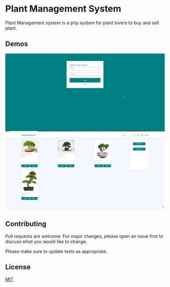 # Plant Management System

Plant Management system is a php system for plant lovers to buy and sell plant. 

## Demos

![Login Page](https://github.com/Udoy2/Plant-Management-System/blob/master/assets/screenshot/loginPage.png)
![Dashboard Page](https://github.com/Udoy2/Plant-Management-System/blob/master/assets/screenshot/Dashboard.png)

## Contributing

Pull requests are welcome. For major changes, please open an issue first
to discuss what you would like to change.

Please make sure to update tests as appropriate.

## License

[MIT](https://choosealicense.com/licenses/mit/)
